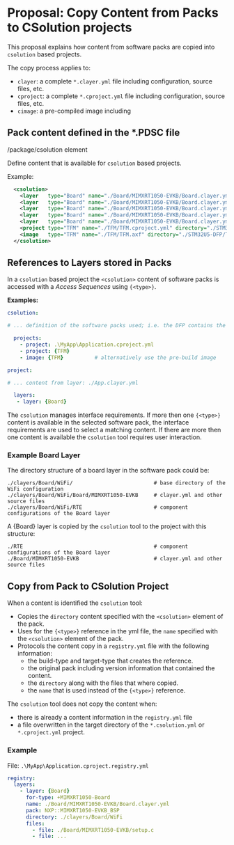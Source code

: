 # Proposal: Copy Content from Packs to CSolution projects

This proposal explains how content from software packs are copied into `csolution` based projects.

The copy process applies to:

- `clayer`: a complete `*.clayer.yml` file including configuration, source files, etc.
- `cproject`: a complete `*.cproject.yml` file including configuration, source files, etc.
- `cimage`: a pre-compiled image including

## Pack content defined in the *.PDSC file

/package/csolution element

Define content that is available for `csolution` based projects.

Example:

<!-- markdownlint-capture -->
<!-- markdownlint-disable MD013 -->

```xml
  <csolution>
    <layer   type="Board" name="./Board/MIMXRT1050-EVKB/Board.clayer.yml" directory="./clayers/Board/Basic"/>
    <layer   type="Board" name="./Board/MIMXRT1050-EVKB/Board.clayer.yml" directory="./clayers/Board/WiFi"/>
    <layer   type="Board" name="./Board/MIMXRT1050-EVKB/Board.clayer.yml" directory="./clayers/Board/Ethernet"/>
    <layer   type="Board" name="./Board/MIMXRT1050-EVKB/Board.clayer.yml" directory="./clayers/Board/AudioIO" condition="AudioIO"/>
    <layer   type="Board" name="./Board/MIMXRT1050-EVKB/Board.clayer.yml" directory="./clayers/Board/SensorIn"/>
    <project type="TFM" name="./TFM/TFM.cproject.yml" directory="./STM32U5-DFP/TFM-project" description="Security based on TFM"/>
    <image   type="TFM" name="./TFM/TFM.axf" directory="./STM32U5-DFP/TFM-pre-build" description="Security based on TFM"/>
  </csolution>
```

<!-- markdownlint-restore -->

## References to Layers stored in Packs

In a `csolution` based project the `<csolution>` content of software packs is accessed with a *Access Sequences* using
`{<type>}`.  

**Examples:**

```yml
csolution:

# ... definition of the software packs used; i.e. the DFP contains the TFM implementation for a device

  projects:
    - project: .\MyApp\Application.cproject.yml
    - project: {TFM}
    - image: {TFM}          # alternatively use the pre-build image
```

```yml
project:

# ... content from layer: ./App.clayer.yml

  layers:
   - layer: {Board}
```

The `csolution` manages interface requirements.  If more then one `{<type>}` content is available in the selected
software pack, the interface requirements are used to select a matching content.  If there are more then one content is
available the `csolution` tool requires user interaction.

### Example Board Layer

The directory structure of a board layer in the software pack could be:

```text
./clayers/Board/WiFi/                          # base directory of the WiFi configuration
./clayers/Board/WiFi/Board/MIMXRT1050-EVKB     # clayer.yml and other source files
./clayers/Board/WiFi/RTE                       # component configurations of the Board layer
```

A {Board} layer is copied by the `csolution` tool to the project with this structure:

```text
./RTE                                          # component configurations of the Board layer
./Board/MIMXRT1050-EVKB                        # clayer.yml and other source files
```

## Copy from Pack to CSolution Project

When a content is identified the `csolution` tool:

- Copies the `directory` content specified with the `<csolution>` element of the pack.
- Uses for the `{<type>}` reference in the yml file, the `name` specified with the `<csolution>` element of the pack.
- Protocols the content copy in a `registry.yml` file with the following information:
  - the build-type and target-type that creates the reference.
  - the original pack including version information that contained the content.
  - the `directory` along with the files that where copied.
  - the `name` that is used instead of the `{<type>}` reference.

The `csolution` tool does not copy the content when:

- there is already a content information in the `registry.yml` file
- a file overwritten in the target directory of the `*.csolution.yml` or `*.cproject.yml` project.

### Example

File: `.\MyApp\Application.cproject.registry.yml`

```yml
registry:
  layers:
    - layer: {Board}
      for-type: +MIMXRT1050-Board
      name: ./Board/MIMXRT1050-EVKB/Board.clayer.yml
      pack: NXP::MIMXRT1050-EVKB_BSP
      directory: ./clayers/Board/WiFi
      files:
        - file: ./Board/MIMXRT1050-EVKB/setup.c
        - file: ...
      
```

